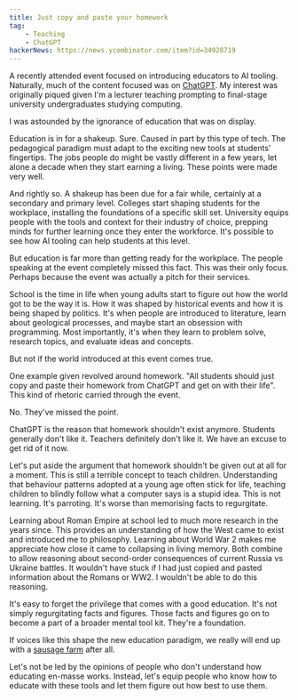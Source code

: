 ```yaml
---
title: Just copy and paste your homework
tag:
    - Teaching
    - ChatGPT
hackerNews: https://news.ycombinator.com/item?id=34928719
---
```


A recently attended event focused on introducing educators to AI tooling. Naturally, much of the content focused was on [ChatGPT](https://chat.openai.com/). My interest was originally piqued given I'm a lecturer teaching prompting to final-stage university undergraduates studying computing.

I was astounded by the ignorance of education that was on display.

Education is in for a shakeup. Sure. Caused in part by this type of tech. The pedagogical paradigm must adapt to the exciting new tools at students' fingertips. The jobs people do might be vastly different in a few years, let alone a decade when they start earning a living. These points were made very well.

And rightly so. A shakeup has been due for a fair while, certainly at a secondary and primary level. Colleges start shaping students for the workplace, installing the foundations of a specific skill set. University equips people with the tools and context for their industry of choice, prepping minds for further learning once they enter the workforce. It's possible to see how AI tooling can help students at this level.

But education is far more than getting ready for the workplace. The people speaking at the event completely missed this fact. This was their only focus. Perhaps because the event was actually a pitch for their services.

School is the time in life when young adults start to figure out how the world got to be the way it is. How it was shaped by historical events and how it is being shaped by politics. It's when people are introduced to literature, learn about geological processes, and maybe start an obsession with programming. Most importantly, it's when they learn to problem solve, research topics, and evaluate ideas and concepts.

But not if the world introduced at this event comes true.

One example given revolved around homework. "All students should just copy and paste their homework from ChatGPT and get on with their life". This kind of rhetoric carried through the event.

No. They've missed the point.

ChatGPT is the reason that homework shouldn't exist anymore. Students generally don't like it. Teachers definitely don't like it. We have an excuse to get rid of it now.

Let's put aside the argument that homework shouldn't be given out at all for a moment. This is still a terrible concept to teach children. Understanding that behaviour patterns adopted at a young age often stick for life, teaching children to blindly follow what a computer says is a stupid idea. This is not learning. It's parroting. It's worse than memorising facts to regurgitate.

Learning about Roman Empire at school led to much more research in the years since. This provides an understanding of how the West came to exist and introduced me to philosophy. Learning about World War 2 makes me appreciate how close it came to collapsing in living memory. Both combine to allow reasoning about second-order consequences of current Russia vs Ukraine battles. It wouldn't have stuck if I had just copied and pasted information about the Romans or WW2. I wouldn't be able to do this reasoning.

It's easy to forget the privilege that comes with a good education. It's not simply regurgitating facts and figures. Those facts and figures go on to become a part of a broader mental tool kit. They're a foundation.

If voices like this shape the new education paradigm, we really will end up with a [sausage farm](https://tonyedwardspz.co.uk/blog/forward-with-fibre/) after all.

Let's not be led by the opinions of people who don't understand how educating en-masse works. Instead, let's equip people who know how to educate with these tools and let them figure out how best to use them.

